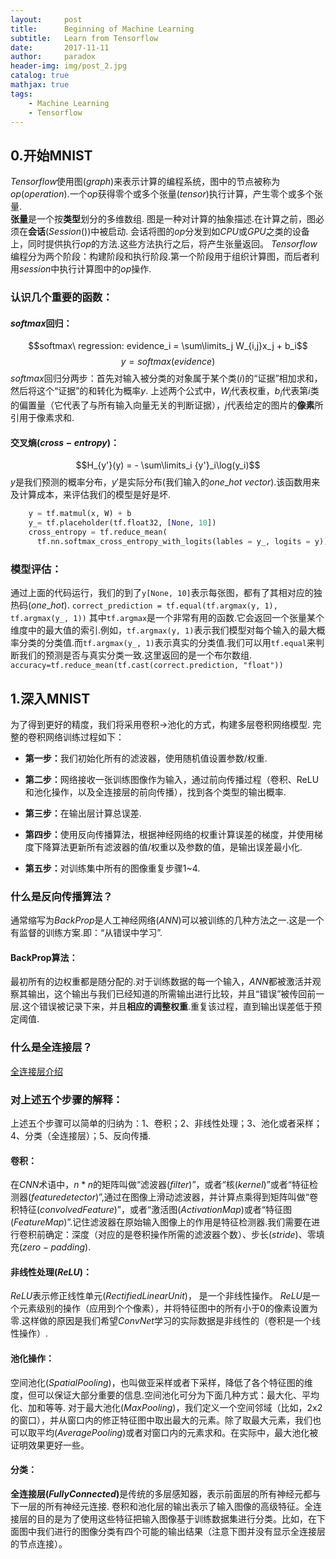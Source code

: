 ```yaml
---
layout:     post
title:      Beginning of Machine Learning
subtitle:   Learn from Tensorflow
date:       2017-11-11
author:     paradox
header-img: img/post_2.jpg
catalog: true
mathjax: true
tags:
    - Machine Learning 
    - Tensorflow
---
```


## 0.开始MNIST
<script type="text/javascript" src="http://cdn.mathjax.org/mathjax/latest/MathJax.js?config=default"></script>
$Tensorflow$使用图$(graph)$来表示计算的编程系统，图中的节点被称为 $op(operation)$.一个$op$获得零个或多个张量$(tensor)$执行计算，产生零个或多个张量.<br>
<b>张量</b>是一个按<b>类型</b>划分的多维数组.
图是一种对计算的抽象描述.在计算之前，图必须在<b>会话</b>$(Session())$中被启动. 会话将图的$op$分发到如$CPU$或$GPU$之类的设备上，同时提供执行$op$的方法.这些方法执行之后，将产生张量返回。
$Tensorflow$编程分为两个阶段：构建阶段和执行阶段.第一个阶段用于组织计算图，而后者利用$session$中执行计算图中的$op$操作.
### 认识几个重要的函数：
#### $softmax$回归：
$$softmax\ regression: evidence_i = \sum\limits_j W_{i,j}x_j + b_i$$
$$y = softmax(evidence)$$
$softmax$回归分两步：首先对输入被分类的对象属于某个类$(i)$的“证据”相加求和，然后将这个“证据”的和转化为概率$y$.
上述两个公式中，$W_i$代表权重，$b_i$代表第$i$类的偏置量（它代表了与所有输入向量无关的判断证据），$j$代表给定的图片的<b>像素</b>所引用于像素求和.
#### 交叉熵$(cross-entropy)$：
$$H_{y'}(y) = - \sum\limits_i {y'}_i\log(y_i)$$
$y$是我们预测的概率分布，$y'$是实际分布(我们输入的$one\_hot\ vector$).该函数用来及计算成本，来评估我们的模型是好是坏.<br>
```py
    y = tf.matmul(x, W) + b
    y_= tf.placeholder(tf.float32, [None, 10])
    cross_entropy = tf.reduce_mean(
      tf.nn.softmax_cross_entropy_with_logits(lables = y_, logits = y))
```
### 模型评估：
通过上面的代码运行，我们的到了`y[None, 10]`表示每张图，都有了其相对应的独热码$(one\_hot)$.
`correct_prediction = tf.equal(tf.argmax(y, 1), tf.argmax(y_, 1))`
其中`tf.argmax`是一个非常有用的函数.它会返回一个张量某个维度中的最大值的索引.例如，`tf.argmax(y, 1)`表示我们模型对每个输入的最大概率分类的分类值.而`tf.argmax(y_, 1)`表示真实的分类值.我们可以用`tf.equal`来判断我们的预测是否与真实分类一致.这里返回的是一个布尔数组.
`accuracy=tf.reduce_mean(tf.cast(correct.prediction, "float"))`
## 1.深入MNIST
为了得到更好的精度，我们将采用卷积$\to$池化的方式，构建多层卷积网络模型.
完整的卷积网络训练过程如下：

 - <b>第一步：</b>我们初始化所有的滤波器，使用随机值设置参数/权重.

 - <b>第二步：</b>网络接收一张训练图像作为输入，通过前向传播过程（卷积、ReLU和池化操作，以及全连接层的前向传播），找到各个类型的输出概率.

 - <b>第三步：</b>在输出层计算总误差.

 - <b>第四步：</b>使用反向传播算法，根据神经网络的权重计算误差的梯度，并使用梯度下降算法更新所有滤波器的值/权重以及参数的值，是输出误差最小化.
 - <b>第五步：</b>对训练集中所有的图像重复步骤1~4.

### 什么是反向传播算法？
通常缩写为$BackProp$是人工神经网络$(ANN)$可以被训练的几种方法之一.这是一个有监督的训练方案.即：“从错误中学习”.
#### BackProp算法：
最初所有的边权重都是随分配的.对于训练数据的每一个输入，$ANN$都被激活并观察其输出，这个输出与我们已经知道的所需输出进行比较，并且“错误”被传回前一层.这个错误被记录下来，并且<b>相应的调整权重</b>.重复该过程，直到输出误差低于预定阈值.
### 什么是全连接层？
[全连接层介绍](https://ujjwalkarn.me/2016/08/09/quick-intro-neural-networks/)
### 对上述五个步骤的解释：
上述五个步骤可以简单的归纳为：1、卷积；2、非线性处理；3、池化或者采样；4、分类（全连接层）；5、反向传播.
#### 卷积：
在$CNN$术语中，$n * n$的矩阵叫做“滤波器$(filter)$”，或者“核$(kernel)$”或者“特征检测器$(feature detector)$”,通过在图像上滑动滤波器，并计算点乘得到矩阵叫做“卷积特征$(convolved Feature)$”，或者“激活图$(Activation Map)$或者“特征图$(Feature Map)$”.记住滤波器在原始输入图像上的作用是特征检测器.我们需要在进行卷积前确定：深度（对应的是卷积操作所需的滤波器个数）、步长$(stride)$、零填充$(zero-padding)$.
#### 非线性处理$(ReLU)$：
$ReLU$表示修正线性单元$(Rectified Linear Unit)$， 是一个非线性操作。
$ReLU$是一个元素级别的操作（应用到个个像素），并将特征图中的所有小于0的像素设置为零.这样做的原因是我们希望$ConvNet$学习的实际数据是非线性的（卷积是一个线性操作）.
#### 池化操作：
空间池化$(Spatial Pooling)$，也叫做亚采样或者下采样，降低了各个特征图的维度，但可以保证大部分重要的信息.空间池化可分为下面几种方式：最大化、平均化、加和等等.
对于最大池化$(Max Pooling)$，我们定义一个空间邻域（比如，2x2 的窗口），并从窗口内的修正特征图中取出最大的元素。除了取最大元素，我们也可以取平均$(Average Pooling)$或者对窗口内的元素求和。在实际中，最大池化被证明效果更好一些。
#### 分类：
<b>全连接层$(Fully Connected)$</b>是传统的多层感知器，表示前面层的所有神经元都与下一层的所有神经元连接.
卷积和池化层的输出表示了输入图像的高级特征。全连接层的目的是为了使用这些特征把输入图像基于训练数据集进行分类。比如，在下面图中我们进行的图像分类有四个可能的输出结果（注意下图并没有显示全连接层的节点连接）。

